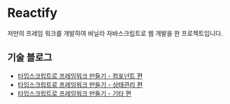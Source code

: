 # Reactify
저만의 프레임 워크를 개발하여 바닐라 자바스크립트로 웹 개발을 한 프로젝트입니다.


## 기술 블로그

  - [타입스크립트로 프레임워크 만들기 - 컴포넌트 편](https://qjatjs123123.tistory.com/18)
  - [타입스크립트로 프레임워크 만들기 - 상태관리 편](https://qjatjs123123.tistory.com/19)
  - [타입스크립트로 프레임워크 만들기 - 기타 편](https://qjatjs123123.tistory.com/20)


